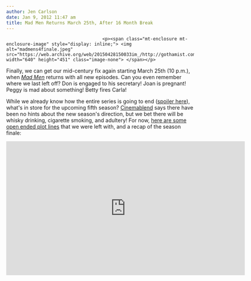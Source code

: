 ```yaml
---
author: Jen Carlson
date: Jan 9, 2012 11:47 am
title: Mad Men Returns March 25th, After 16 Month Break
---
```


	
										<p><span class="mt-enclosure mt-enclosure-image" style="display: inline;"> <img alt="madmens4finale.jpeg" src="https://web.archive.org/web/20150428150033im_/http://gothamist.com/attachments/arts_jen/madmens4finale.jpeg" width="640" height="451" class="image-none"> </span></p>

<p>Finally, we can get our mid-century fix again starting March 25th (10 p.m.), when <em><a href="https://web.archive.org/web/20150428150033/http://gothamist.com/tags/madmen">Mad Men</a></em> returns with all new episodes. Can you even remember where we last left off? Don is engaged to his secretary! Joan is pregnant! Peggy is mad about something! Betty fires Carla! </p>

<p>While we already know how the entire series is going to end (<a href="https://web.archive.org/web/20150428150033/http://gothamist.com/2011/11/14/matthew_weiner_already_knows_how_ma.php">spoiler here</a>), what&apos;s in store for the upcoming fifth season? <a href="https://web.archive.org/web/20150428150033/http://www.cinemablend.com/television/Mad-Men-Season-5-Premieres-March-25-38433.html">Cinemablend</a> says there have been no hints about the new season&apos;s direction, but we bet there will be whisky drinking, cigarette smoking, and adultery! For now, <a href="https://web.archive.org/web/20150428150033/http://www.pedestrian.tv/entertainment/news/mad-men-season-5-premiere-countdown-77-days/61448.htm">here are some open ended plot lines</a> that we were left with, and a recap of the season finale:</p>

<p><iframe width="640" height="360" src="https://web.archive.org/web/20150428150033if_/http://www.youtube.com/embed/aJNo5XgdhXo" frameborder="0" allowfullscreen></iframe></p>					
										
									
				